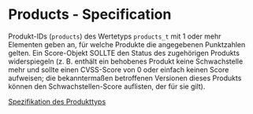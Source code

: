 # Products - Specification

Produkt-IDs (`products`) des Wertetyps `products_t` mit 1 oder mehr Elementen geben an, für welche Produkte die angegebenen Punktzahlen gelten.
Ein Score-Objekt SOLLTE den Status des zugehörigen Produkts widerspiegeln (z. B. enthält ein behobenes Produkt keine Schwachstelle mehr und sollte einen CVSS-Score von 0 oder einfach keinen Score aufweisen; die bekanntermaßen betroffenen Versionen dieses Produkts können den Schwachstellen-Score auflisten, der für sie gilt).

[Spezifikation des Produkttyps](types/products-spec.de.md)

